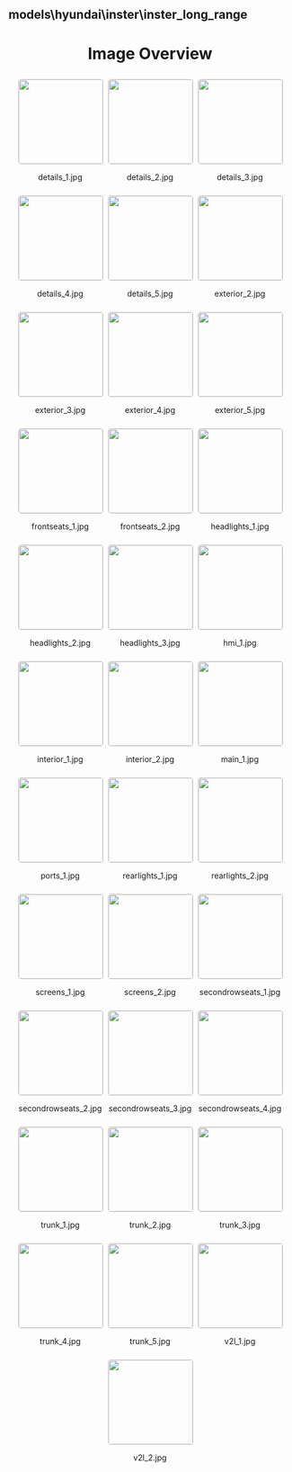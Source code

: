 ## models\hyundai\inster\inster_long_range
<style>
    .image-gallery {
        display: flex;
        flex-wrap: wrap;
        gap: 10px;
        justify-content: center;
        padding: 10px;
    }
    .image-gallery img {
        width: 150px;
        height: auto;
        border: 1px solid #ddd;
        border-radius: 5px;
    }
    .image-gallery div {
        flex: 1 1 calc(33.333% - 20px); /* Three images per row on large screens */
        max-width: 150px;
        text-align: center;
    }
    @media (max-width: 768px) {
        .image-gallery div {
            flex: 1 1 calc(50% - 20px); /* Two images per row on medium screens */
        }
    }
    @media (max-width: 480px) {
        .image-gallery div {
            flex: 1 1 100%; /* One image per row on small screens */
        }
    }
</style>
<h1 style ="text-align: center;"> Image Overview </h1> <div class="image-gallery">
<div>
<img src="https://media.evkx.net/multimedia/models/hyundai/inster/inster_long_range/details_1_st.jpg">
<p>details_1.jpg</p>
</div>
<div>
<img src="https://media.evkx.net/multimedia/models/hyundai/inster/inster_long_range/details_2_st.jpg">
<p>details_2.jpg</p>
</div>
<div>
<img src="https://media.evkx.net/multimedia/models/hyundai/inster/inster_long_range/details_3_st.jpg">
<p>details_3.jpg</p>
</div>
<div>
<img src="https://media.evkx.net/multimedia/models/hyundai/inster/inster_long_range/details_4_st.jpg">
<p>details_4.jpg</p>
</div>
<div>
<img src="https://media.evkx.net/multimedia/models/hyundai/inster/inster_long_range/details_5_st.jpg">
<p>details_5.jpg</p>
</div>
<div>
<img src="https://media.evkx.net/multimedia/models/hyundai/inster/inster_long_range/exterior_2_st.jpg">
<p>exterior_2.jpg</p>
</div>
<div>
<img src="https://media.evkx.net/multimedia/models/hyundai/inster/inster_long_range/exterior_3_st.jpg">
<p>exterior_3.jpg</p>
</div>
<div>
<img src="https://media.evkx.net/multimedia/models/hyundai/inster/inster_long_range/exterior_4_st.jpg">
<p>exterior_4.jpg</p>
</div>
<div>
<img src="https://media.evkx.net/multimedia/models/hyundai/inster/inster_long_range/exterior_5_st.jpg">
<p>exterior_5.jpg</p>
</div>
<div>
<img src="https://media.evkx.net/multimedia/models/hyundai/inster/inster_long_range/frontseats_1_st.jpg">
<p>frontseats_1.jpg</p>
</div>
<div>
<img src="https://media.evkx.net/multimedia/models/hyundai/inster/inster_long_range/frontseats_2_st.jpg">
<p>frontseats_2.jpg</p>
</div>
<div>
<img src="https://media.evkx.net/multimedia/models/hyundai/inster/inster_long_range/headlights_1_st.jpg">
<p>headlights_1.jpg</p>
</div>
<div>
<img src="https://media.evkx.net/multimedia/models/hyundai/inster/inster_long_range/headlights_2_st.jpg">
<p>headlights_2.jpg</p>
</div>
<div>
<img src="https://media.evkx.net/multimedia/models/hyundai/inster/inster_long_range/headlights_3_st.jpg">
<p>headlights_3.jpg</p>
</div>
<div>
<img src="https://media.evkx.net/multimedia/models/hyundai/inster/inster_long_range/hmi_1_st.jpg">
<p>hmi_1.jpg</p>
</div>
<div>
<img src="https://media.evkx.net/multimedia/models/hyundai/inster/inster_long_range/interior_1_st.jpg">
<p>interior_1.jpg</p>
</div>
<div>
<img src="https://media.evkx.net/multimedia/models/hyundai/inster/inster_long_range/interior_2_st.jpg">
<p>interior_2.jpg</p>
</div>
<div>
<img src="https://media.evkx.net/multimedia/models/hyundai/inster/inster_long_range/main_1_st.jpg">
<p>main_1.jpg</p>
</div>
<div>
<img src="https://media.evkx.net/multimedia/models/hyundai/inster/inster_long_range/ports_1_st.jpg">
<p>ports_1.jpg</p>
</div>
<div>
<img src="https://media.evkx.net/multimedia/models/hyundai/inster/inster_long_range/rearlights_1_st.jpg">
<p>rearlights_1.jpg</p>
</div>
<div>
<img src="https://media.evkx.net/multimedia/models/hyundai/inster/inster_long_range/rearlights_2_st.jpg">
<p>rearlights_2.jpg</p>
</div>
<div>
<img src="https://media.evkx.net/multimedia/models/hyundai/inster/inster_long_range/screens_1_st.jpg">
<p>screens_1.jpg</p>
</div>
<div>
<img src="https://media.evkx.net/multimedia/models/hyundai/inster/inster_long_range/screens_2_st.jpg">
<p>screens_2.jpg</p>
</div>
<div>
<img src="https://media.evkx.net/multimedia/models/hyundai/inster/inster_long_range/secondrowseats_1_st.jpg">
<p>secondrowseats_1.jpg</p>
</div>
<div>
<img src="https://media.evkx.net/multimedia/models/hyundai/inster/inster_long_range/secondrowseats_2_st.jpg">
<p>secondrowseats_2.jpg</p>
</div>
<div>
<img src="https://media.evkx.net/multimedia/models/hyundai/inster/inster_long_range/secondrowseats_3_st.jpg">
<p>secondrowseats_3.jpg</p>
</div>
<div>
<img src="https://media.evkx.net/multimedia/models/hyundai/inster/inster_long_range/secondrowseats_4_st.jpg">
<p>secondrowseats_4.jpg</p>
</div>
<div>
<img src="https://media.evkx.net/multimedia/models/hyundai/inster/inster_long_range/trunk_1_st.jpg">
<p>trunk_1.jpg</p>
</div>
<div>
<img src="https://media.evkx.net/multimedia/models/hyundai/inster/inster_long_range/trunk_2_st.jpg">
<p>trunk_2.jpg</p>
</div>
<div>
<img src="https://media.evkx.net/multimedia/models/hyundai/inster/inster_long_range/trunk_3_st.jpg">
<p>trunk_3.jpg</p>
</div>
<div>
<img src="https://media.evkx.net/multimedia/models/hyundai/inster/inster_long_range/trunk_4_st.jpg">
<p>trunk_4.jpg</p>
</div>
<div>
<img src="https://media.evkx.net/multimedia/models/hyundai/inster/inster_long_range/trunk_5_st.jpg">
<p>trunk_5.jpg</p>
</div>
<div>
<img src="https://media.evkx.net/multimedia/models/hyundai/inster/inster_long_range/v2l_1_st.jpg">
<p>v2l_1.jpg</p>
</div>
<div>
<img src="https://media.evkx.net/multimedia/models/hyundai/inster/inster_long_range/v2l_2_st.jpg">
<p>v2l_2.jpg</p>
</div>
</div>
